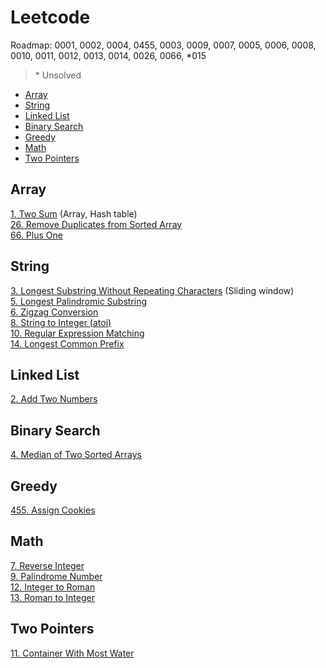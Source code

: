 # Leetcode

Roadmap: 0001, 0002, 0004, 0455, 0003, 0009, 0007, 0005, 0006, 0008, 0010, 0011, 0012, 0013, 0014, 0026, 0066, *015

> \* Unsolved

- [Array](#array)  
- [String](#string)  
- [Linked List](#linked-list)  
- [Binary Search](#binary-search)  
- [Greedy](#greedy)  
- [Math](#math)  
- [Two Pointers](#two-pointers)  


## Array
[1. Two Sum](leetcode/0001.%20Two%20Sum.md) (Array, Hash table)  
[26. Remove Duplicates from Sorted Array](leetcode/0026.%20Remove%20Duplicates%20from%20Sorted%20Array.md)  
[66. Plus One](leetcode/0066.%20Plus%20One.md)


## String
[3. Longest Substring Without Repeating Characters](leetcode/0003.%20Longest%20Substring%20Without%20Repeating%20Characters.md) (Sliding window)  
[5. Longest Palindromic Substring](leetcode/0005.%20Longest%20Palindromic%20Substring.md)  
[6. Zigzag Conversion](leetcode/0006.%20Zigzag%20Conversion.md)  
[8. String to Integer (atoi)](leetcode/0008.%20String%20to%20Integer%20(atoi).md)  
[10. Regular Expression Matching](leetcode/0010.%20Regular%20Expression%20Matching.md)  
[14. Longest Common Prefix](leetcode/0014.%20Longest%20Common%20Prefix.md)


## Linked List
[2. Add Two Numbers](leetcode/0002.%20Add%20Two%20Numbers.md)


## Binary Search
[4. Median of Two Sorted Arrays](leetcode/0004.%20Median%20of%20Two%20Sorted%20Arrays.md)


## Greedy
[455. Assign Cookies](0455.%20Assign%20Cookies.md)


## Math
[7. Reverse Integer](leetcode/0007.%20Reverse%20Integer.md)  
[9. Palindrome Number](leetcode/0009.%20Palindrome%20Number.md)  
[12. Integer to Roman](leetcode/0012.%20Integer%20to%20Roman.md)  
[13. Roman to Integer](leetcode/0013.%20Roman%20to%20Integer.md)


## Two Pointers
[11. Container With Most Water](leetcode/0011.%20Container%20With%20Most%20Water.md)
